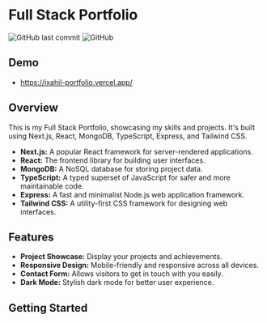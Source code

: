 # Full Stack Portfolio

![GitHub last commit](https://img.shields.io/github/last-commit/your-username/your-repo)
![GitHub](https://img.shields.io/github/license/your-username/your-repo)

## Demo

- https://ixahil-portfolio.vercel.app/

## Overview

This is my Full Stack Portfolio, showcasing my skills and projects. It's built using Next.js, React, MongoDB, TypeScript, Express, and Tailwind CSS.

- **Next.js:** A popular React framework for server-rendered applications.
- **React:** The frontend library for building user interfaces.
- **MongoDB:** A NoSQL database for storing project data.
- **TypeScript:** A typed superset of JavaScript for safer and more maintainable code.
- **Express:** A fast and minimalist Node.js web application framework.
- **Tailwind CSS:** A utility-first CSS framework for designing web interfaces.

## Features

- **Project Showcase:** Display your projects and achievements.
- **Responsive Design:** Mobile-friendly and responsive across all devices.
- **Contact Form:** Allows visitors to get in touch with you easily.
- **Dark Mode:** Stylish dark mode for better user experience.


## Getting Started
